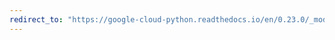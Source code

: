 ```yaml
---
redirect_to: "https://google-cloud-python.readthedocs.io/en/0.23.0/_modules/google/cloud/datastore/transaction.html"
---
```

